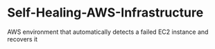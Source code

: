 # Self-Healing-AWS-Infrastructure
AWS environment that automatically detects a failed EC2 instance and recovers it

